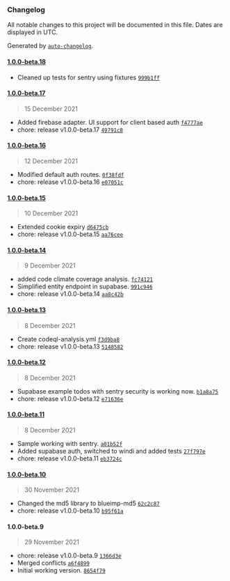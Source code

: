 ### Changelog

All notable changes to this project will be documented in this file. Dates are displayed in UTC.

Generated by [`auto-changelog`](https://github.com/CookPete/auto-changelog).

#### [1.0.0-beta.18](https://github.com/jerrythomas/sentry/compare/1.0.0-beta.17...1.0.0-beta.18)

- Cleaned up tests for sentry using fixtures [`999b1ff`](https://github.com/jerrythomas/sentry/commit/999b1ff87ec11f9eab228e67e2739eac5d979350)

#### [1.0.0-beta.17](https://github.com/jerrythomas/sentry/compare/1.0.0-beta.16...1.0.0-beta.17)

> 15 December 2021

- Added firebase adapter. UI support for client based auth [`f4777ae`](https://github.com/jerrythomas/sentry/commit/f4777aed09f57b49dce6f676bc3ae66384ef884f)
- chore: release v1.0.0-beta.17 [`49791c8`](https://github.com/jerrythomas/sentry/commit/49791c84445b4b0da4b370a7cd4918a0e1a3edfe)

#### [1.0.0-beta.16](https://github.com/jerrythomas/sentry/compare/1.0.0-beta.15...1.0.0-beta.16)

> 12 December 2021

- Modified default auth routes. [`0f38fdf`](https://github.com/jerrythomas/sentry/commit/0f38fdf969febfdd282cb4fdff88903ed054ee58)
- chore: release v1.0.0-beta.16 [`e07051c`](https://github.com/jerrythomas/sentry/commit/e07051ceada075b27bf74d846faf94850a4fef1c)

#### [1.0.0-beta.15](https://github.com/jerrythomas/sentry/compare/1.0.0-beta.14...1.0.0-beta.15)

> 10 December 2021

- Extended cookie expiry [`d6475cb`](https://github.com/jerrythomas/sentry/commit/d6475cbfaa92bd002f40a5446576d6dbe7a0c320)
- chore: release v1.0.0-beta.15 [`aa76cee`](https://github.com/jerrythomas/sentry/commit/aa76cee90802f00c3cb1be7ac63127f85b6ac82a)

#### [1.0.0-beta.14](https://github.com/jerrythomas/sentry/compare/1.0.0-beta.13...1.0.0-beta.14)

> 9 December 2021

- added code climate coverage analysis. [`fc74121`](https://github.com/jerrythomas/sentry/commit/fc741217dd7b2c2ea766d3c3987afb71a830ee8b)
- Simplified entity endpoint in supabase. [`991c946`](https://github.com/jerrythomas/sentry/commit/991c9468f531bbc82da2086a8e132b9efbb11654)
- chore: release v1.0.0-beta.14 [`aa8c42b`](https://github.com/jerrythomas/sentry/commit/aa8c42b6279bbf3a5717915be3cf65b12be3b8f0)

#### [1.0.0-beta.13](https://github.com/jerrythomas/sentry/compare/1.0.0-beta.12...1.0.0-beta.13)

> 8 December 2021

- Create codeql-analysis.yml [`f3d9ba8`](https://github.com/jerrythomas/sentry/commit/f3d9ba8d0be09298391ca32b325836c7c7a8e997)
- chore: release v1.0.0-beta.13 [`5148582`](https://github.com/jerrythomas/sentry/commit/5148582220839e15a78fb5d5c2f987fbbe48cefd)

#### [1.0.0-beta.12](https://github.com/jerrythomas/sentry/compare/1.0.0-beta.11...1.0.0-beta.12)

> 8 December 2021

- Supabase example todos with sentry security is working now. [`b1a8a75`](https://github.com/jerrythomas/sentry/commit/b1a8a7569fc2c578b047cfc91d15e91bccfd5311)
- chore: release v1.0.0-beta.12 [`e71636e`](https://github.com/jerrythomas/sentry/commit/e71636e573514091fd0d2e94db510f435cf15d86)

#### [1.0.0-beta.11](https://github.com/jerrythomas/sentry/compare/1.0.0-beta.10...1.0.0-beta.11)

> 8 December 2021

- Sample working with sentry. [`a01b52f`](https://github.com/jerrythomas/sentry/commit/a01b52fa81f57ffd87bc020b2cdd31a7163a5e22)
- Added supabase auth, switched to windi and added tests [`27f797e`](https://github.com/jerrythomas/sentry/commit/27f797e1871e977d73369ccd5b6904e46e18cdc8)
- chore: release v1.0.0-beta.11 [`eb3724c`](https://github.com/jerrythomas/sentry/commit/eb3724cceff38c98a052cdee86d5013ca86d3bbc)

#### [1.0.0-beta.10](https://github.com/jerrythomas/sentry/compare/1.0.0-beta.9...1.0.0-beta.10)

> 30 November 2021

- Changed the md5 library to blueimp-md5 [`62c2c87`](https://github.com/jerrythomas/sentry/commit/62c2c87a1f69bfd2192e746bec9f76483cab549e)
- chore: release v1.0.0-beta.10 [`b95f61a`](https://github.com/jerrythomas/sentry/commit/b95f61a0aa914f872e9331bbd4a97cd734625557)

#### 1.0.0-beta.9

> 29 November 2021

- chore: release v1.0.0-beta.9 [`1366d3e`](https://github.com/jerrythomas/sentry/commit/1366d3e362a377e086938bb83a809d0333fa6b10)
- Merged conflicts [`a6f4899`](https://github.com/jerrythomas/sentry/commit/a6f4899ad7201e0542f0ae5723bc1f0d4c75f52e)
- Initial working version. [`8654f79`](https://github.com/jerrythomas/sentry/commit/8654f79c59e49486c551e069f202b406a45896e5)
